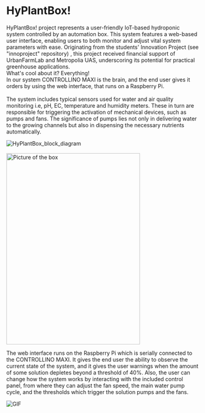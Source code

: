 # HyPlantBox!

HyPlantBox! project represents a user-friendly IoT-based hydroponic system controlled by an automation box. This system features a web-based user interface, enabling users to both monitor and adjust vital system parameters with ease. Originating from the students' Innovation Project (see "innoproject" repository) , this project received financial support of UrbanFarmLab and Metropolia UAS, underscoring its potential for practical greenhouse applications.
<br />What's cool about it? Everything!
<br />In our system CONTROLLINO MAXI is the brain, and the end user gives it orders by using the web interface, that runs on a Raspberry Pi.
<br />
<br />
The system includes typical sensors used for water and air quality monitoring i.e, pH, EC, temperature and humidity meters. These in turn are responsible for triggering the activation of mechanical devices, such as pumps and fans. The significance of pumps lies not only in delivering water to the growing channels but also in dispensing the necessary nutrients automatically.

![HyPlantBox_block_diagram](https://github.com/aalicc/HyPlantBox/assets/105237164/98f8f401-8a26-4b9f-9e56-a6b9018e6e29)
<br />
<br />
<img src="https://github.com/aalicc/HyPlantBox/assets/105237164/27f5cd0e-d3e8-40ba-ba3e-f67ace51745e" alt="Picture of the box" height="500px" width="350px">


The web interface runs on the Raspberry Pi which is serially connected to the CONTROLLINO MAXI. It gives the end user the ability to observe the current state of the system, and it gives the user warnings when the amount of some solution depletes beyond a threshold of 40%. Also, the user can change how the system works by interacting with the included control panel, from where they can adjust the fan speed, the main water pump cycle, and the thresholds which trigger the solution pumps and the fans.

![GIF](https://media.giphy.com/media/v1.Y2lkPTc5MGI3NjExYmh6MmplZ3J1MjJrZXE5NDB6cWd0bTN0eGJ0MnhrN3A5a3I2aGFtdyZlcD12MV9pbnRlcm5hbF9naWZfYnlfaWQmY3Q9Zw/Gzvg4E2RT3h02zhKSJ/giphy-downsized-large.gif)
